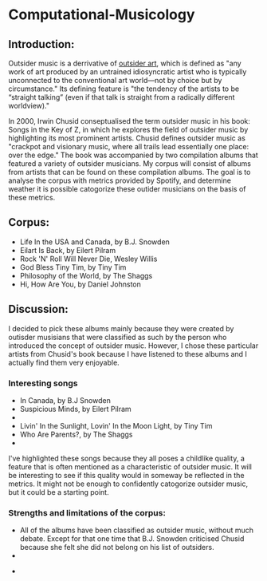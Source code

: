 # Computational-Musicology

## Introduction:
 Outsider music is a derrivative of <a href="https://www.britannica.com/art/outsider-art">outsider art</a>, which is defined as "any work of art produced by an untrained idiosyncratic artist who is typically unconnected to the conventional art world—not by choice but by circumstance." Its defining feature is "the tendency of the artists to be “straight talking” (even if that talk is straight from a radically different worldview)." 

In 2000, Irwin Chusid conseptualised the term outsider music in his book: Songs in the Key of Z, in which he explores the field of outsider music by highlighting its most prominent artists. Chusid defines outsider music as "crackpot and visionary music, where all trails lead essentially one place: over the edge." The book was accompanied by two compilation albums that featured a variety of outsider musicians. My corpus will consist of albums from artists that can be found on these compilation albums. The goal is to analyse the corpus with metrics provided by Spotify, and determine weather it is possible catogorize these outider musicians on the basis of these metrics.

## Corpus:
 -  Life In the USA and Canada, by B.J. Snowden
 -  Eilart Is Back, by Eilert Pilram
 -  Rock 'N' Roll Will Never Die, Wesley Willis
 -  God Bless Tiny Tim, by Tiny Tim
 -  Philosophy of the World, by The Shaggs
 -  Hi, How Are You, by Daniel Johnston
 
 
## Discussion:
I decided to pick these albums mainly because they were created by outisder musisians that were classified as such by the person who introduced the concept of outsider music. However, I chose these particular artists from Chusid's book because I have listened to these albums and I actually find them very enjoyable.   

### Interesting songs
- In Canada, by B.J Snowden
- Suspicious Minds, by Eilert Pilram
- 
- Livin' In the Sunlight, Lovin' In the Moon Light, by Tiny Tim
- Who Are Parents?, by The Shaggs 
- 
I've highlighted these songs because they all poses a childlike quality, a feature that is often mentioned as a characteristic of outsider music. It will be interesting to see if this quality would in someway be reflected in the metrics. It might not be enough to confidently catogorize outsider music, but it could be a starting point.
 
### Strengths and limitations of the corpus:
 + All of the albums have been classified as outsider music, without much debate. Except for that one time that B.J. Snowden criticised Chusid because she felt she did not belong on his list of outsiders.
 + 
 -
 
